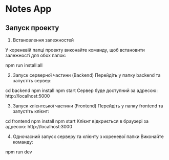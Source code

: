 
# Notes App

## Запуск проекту

1. Встановлення залежностей

У кореневій папці проекту виконайте команду, щоб встановити залежності для обох папок:

npm run install:all


2. Запуск серверної частини (Backend)
Перейдіть у папку backend та запустіть сервер:

cd backend
npm install
npm start
Сервер буде доступний за адресою: http://localhost:5000

3. Запуск клієнтської частини (Frontend)
Перейдіть у папку frontend та запустіть клієнт:

cd frontend
npm install
npm start
Клієнт відкриється в браузері за адресою: http://localhost:3000


4. Одночасний запуск серверу та клієнту з кореневої папки
Виконайте команду:

npm run dev